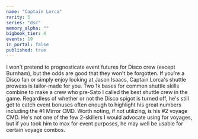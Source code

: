 ```yaml
---
name: "Captain Lorca"
rarity: 5
series: "dsc"
memory_alpha: ""
bigbook_tier: 4
events: 19
in_portal: false
published: true
---
```


I won't pretend to prognosticate event futures for Disco crew (except Burnham), but the odds are good that they won't be forgotten. If you're a Disco fan or simply enjoy looking at Jason Isaacs, Captain Lorca's shuttle prowess is tailor-made for you. Two 1k bases for common shuttle skills combine to make a crew who pre-Sato I called the best shuttle crew in the game. Regardless of whether or not the Disco spigot is turned off, he's still get to catch event bonuses often enough to highlight his great numbers including the #1 Mirror CMD. Worth noting, if not utilizing, is his #2 voyage CMD. He's not one of the few 2-skillers I would advocate using for voyages, but if you took him to max for event purposes, he may well be usable for certain voyage combos.
